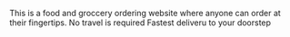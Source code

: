 This is a food and groccery ordering website where anyone can order at their fingertips.
No travel is required
Fastest deliveru to your doorstep
